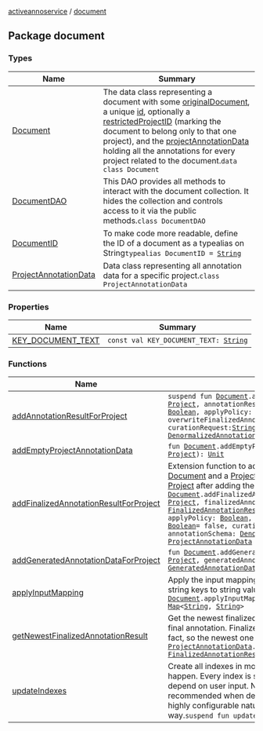 [activeannoservice](../index.md) / [document](./index.md)

## Package document

### Types

| Name | Summary |
|---|---|
| [Document](-document/index.md) | The data class representing a document with some [originalDocument](-document/original-document.md), a unique [id](-document/id.md), optionally a [restrictedProjectID](-document/restricted-project-i-d.md) (marking the document to belong only to that one project), and the [projectAnnotationData](-document/project-annotation-data.md) holding all the annotations for every project related to the document.`data class Document` |
| [DocumentDAO](-document-d-a-o/index.md) | This DAO provides all methods to interact with the document collection. It hides the collection and controls access to it via the public methods.`class DocumentDAO` |
| [DocumentID](-document-i-d.md) | To make code more readable, define the ID of a document as a typealias on String`typealias DocumentID = `[`String`](https://kotlinlang.org/api/latest/jvm/stdlib/kotlin/-string/index.html) |
| [ProjectAnnotationData](-project-annotation-data/index.md) | Data class representing all annotation data for a specific project.`class ProjectAnnotationData` |

### Properties

| Name | Summary |
|---|---|
| [KEY_DOCUMENT_TEXT](-k-e-y_-d-o-c-u-m-e-n-t_-t-e-x-t.md) | `const val KEY_DOCUMENT_TEXT: `[`String`](https://kotlinlang.org/api/latest/jvm/stdlib/kotlin/-string/index.html) |

### Functions

| Name | Summary |
|---|---|
| [addAnnotationResultForProject](add-annotation-result-for-project.md) | `suspend fun `[`Document`](-document/index.md)`.addAnnotationResultForProject(project: `[`Project`](../project/-project/index.md)`, annotationResult: `[`AnnotationResult`](../document.annotation/-annotation-result/index.md)`, checkWebHooks: `[`Boolean`](https://kotlinlang.org/api/latest/jvm/stdlib/kotlin/-boolean/index.html)`, applyPolicy: `[`Boolean`](https://kotlinlang.org/api/latest/jvm/stdlib/kotlin/-boolean/index.html)`, overwriteFinalizedAnnotations: `[`Boolean`](https://kotlinlang.org/api/latest/jvm/stdlib/kotlin/-boolean/index.html)` = false, curationRequest: `[`String`](https://kotlinlang.org/api/latest/jvm/stdlib/kotlin/-string/index.html)`? = null, annotationSchema: `[`DenormalizedAnnotationSchema`](../project.annotationschema/-denormalized-annotation-schema/index.md)`? = null): `[`Unit`](https://kotlinlang.org/api/latest/jvm/stdlib/kotlin/-unit/index.html) |
| [addEmptyProjectAnnotationData](add-empty-project-annotation-data.md) | `fun `[`Document`](-document/index.md)`.addEmptyProjectAnnotationData(project: `[`Project`](../project/-project/index.md)`): `[`Unit`](https://kotlinlang.org/api/latest/jvm/stdlib/kotlin/-unit/index.html) |
| [addFinalizedAnnotationResultForProject](add-finalized-annotation-result-for-project.md) | Extension function to add [FinalizedAnnotationResult](../document.annotation/-finalized-annotation-result/index.md) to a [Document](-document/index.md) and a [Project](../project/-project/index.md). Might also do logic related to the [Project](../project/-project/index.md) after adding the result.`suspend fun `[`Document`](-document/index.md)`.addFinalizedAnnotationResultForProject(project: `[`Project`](../project/-project/index.md)`, finalizedAnnotationResult: `[`FinalizedAnnotationResult`](../document.annotation/-finalized-annotation-result/index.md)`, checkWebHooks: `[`Boolean`](https://kotlinlang.org/api/latest/jvm/stdlib/kotlin/-boolean/index.html)`, applyPolicy: `[`Boolean`](https://kotlinlang.org/api/latest/jvm/stdlib/kotlin/-boolean/index.html)`, overwriteFinalizedAnnotations: `[`Boolean`](https://kotlinlang.org/api/latest/jvm/stdlib/kotlin/-boolean/index.html)` = false, curationRequest: `[`String`](https://kotlinlang.org/api/latest/jvm/stdlib/kotlin/-string/index.html)`? = null, annotationSchema: `[`DenormalizedAnnotationSchema`](../project.annotationschema/-denormalized-annotation-schema/index.md)`? = null): `[`ProjectAnnotationData`](-project-annotation-data/index.md) |
| [addGeneratedAnnotationDataForProject](add-generated-annotation-data-for-project.md) | `fun `[`Document`](-document/index.md)`.addGeneratedAnnotationDataForProject(project: `[`Project`](../project/-project/index.md)`, generatedAnnotationData: `[`GeneratedAnnotationData`](../document.annotation/-generated-annotation-data/index.md)`): `[`Unit`](https://kotlinlang.org/api/latest/jvm/stdlib/kotlin/-unit/index.html) |
| [applyInputMapping](apply-input-mapping.md) | Apply the input mapping to a document, returning a map of string keys to string values of the original document.`fun `[`Document`](-document/index.md)`.applyInputMapping(inputMapping: `[`InputMapping`](../project.inputmapping/-input-mapping/index.md)`): `[`Map`](https://kotlinlang.org/api/latest/jvm/stdlib/kotlin.collections/-map/index.html)`<`[`String`](https://kotlinlang.org/api/latest/jvm/stdlib/kotlin/-string/index.html)`, `[`String`](https://kotlinlang.org/api/latest/jvm/stdlib/kotlin/-string/index.html)`>` |
| [getNewestFinalizedAnnotationResult](get-newest-finalized-annotation-result.md) | Get the newest finalized annotation, being treated as the actual final annotation. FinalizedAnnotations can be changed after the fact, so the newest one is always the new truth.`fun `[`ProjectAnnotationData`](-project-annotation-data/index.md)`.getNewestFinalizedAnnotationResult(): `[`FinalizedAnnotationResult`](../document.annotation/-finalized-annotation-result/index.md)`?` |
| [updateIndexes](update-indexes.md) | Create all indexes in mongoDB. If they already exist, nothing will happen. Every index is sparse, because they are dynamic and depend on user input. Normally, this would not be recommended when designing a database, but because of the highly configurable nature of ActiveAnno, it is done that way.`suspend fun updateIndexes(): `[`Unit`](https://kotlinlang.org/api/latest/jvm/stdlib/kotlin/-unit/index.html) |
